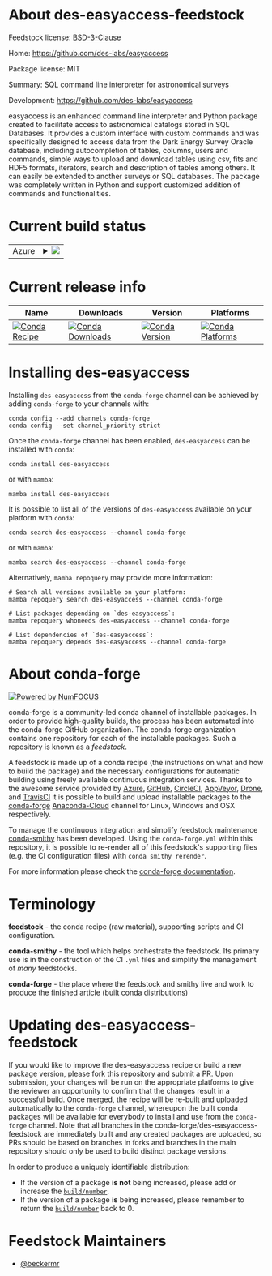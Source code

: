 About des-easyaccess-feedstock
==============================

Feedstock license: [BSD-3-Clause](https://github.com/conda-forge/des-easyaccess-feedstock/blob/main/LICENSE.txt)

Home: https://github.com/des-labs/easyaccess

Package license: MIT

Summary: SQL command line interpreter for astronomical surveys

Development: https://github.com/des-labs/easyaccess

easyaccess is an enhanced command line interpreter and Python package
created to facilitate access to astronomical catalogs stored in SQL
Databases. It provides a custom interface with custom commands and was
specifically designed to access data from the Dark Energy Survey Oracle
database, including autocompletion of tables, columns, users and commands,
simple ways to upload and download tables using csv, fits and HDF5 formats,
iterators, search and description of tables among others. It can easily be
extended to another surveys or SQL databases. The package was completely
written in Python and support customized addition of commands and
functionalities.


Current build status
====================


<table>
    
  <tr>
    <td>Azure</td>
    <td>
      <details>
        <summary>
          <a href="https://dev.azure.com/conda-forge/feedstock-builds/_build/latest?definitionId=6627&branchName=main">
            <img src="https://dev.azure.com/conda-forge/feedstock-builds/_apis/build/status/des-easyaccess-feedstock?branchName=main">
          </a>
        </summary>
        <table>
          <thead><tr><th>Variant</th><th>Status</th></tr></thead>
          <tbody><tr>
              <td>linux_64_python3.10.____cpython</td>
              <td>
                <a href="https://dev.azure.com/conda-forge/feedstock-builds/_build/latest?definitionId=6627&branchName=main">
                  <img src="https://dev.azure.com/conda-forge/feedstock-builds/_apis/build/status/des-easyaccess-feedstock?branchName=main&jobName=linux&configuration=linux%20linux_64_python3.10.____cpython" alt="variant">
                </a>
              </td>
            </tr><tr>
              <td>linux_64_python3.11.____cpython</td>
              <td>
                <a href="https://dev.azure.com/conda-forge/feedstock-builds/_build/latest?definitionId=6627&branchName=main">
                  <img src="https://dev.azure.com/conda-forge/feedstock-builds/_apis/build/status/des-easyaccess-feedstock?branchName=main&jobName=linux&configuration=linux%20linux_64_python3.11.____cpython" alt="variant">
                </a>
              </td>
            </tr><tr>
              <td>linux_64_python3.12.____cpython</td>
              <td>
                <a href="https://dev.azure.com/conda-forge/feedstock-builds/_build/latest?definitionId=6627&branchName=main">
                  <img src="https://dev.azure.com/conda-forge/feedstock-builds/_apis/build/status/des-easyaccess-feedstock?branchName=main&jobName=linux&configuration=linux%20linux_64_python3.12.____cpython" alt="variant">
                </a>
              </td>
            </tr><tr>
              <td>linux_64_python3.8.____cpython</td>
              <td>
                <a href="https://dev.azure.com/conda-forge/feedstock-builds/_build/latest?definitionId=6627&branchName=main">
                  <img src="https://dev.azure.com/conda-forge/feedstock-builds/_apis/build/status/des-easyaccess-feedstock?branchName=main&jobName=linux&configuration=linux%20linux_64_python3.8.____cpython" alt="variant">
                </a>
              </td>
            </tr><tr>
              <td>linux_64_python3.9.____cpython</td>
              <td>
                <a href="https://dev.azure.com/conda-forge/feedstock-builds/_build/latest?definitionId=6627&branchName=main">
                  <img src="https://dev.azure.com/conda-forge/feedstock-builds/_apis/build/status/des-easyaccess-feedstock?branchName=main&jobName=linux&configuration=linux%20linux_64_python3.9.____cpython" alt="variant">
                </a>
              </td>
            </tr><tr>
              <td>osx_64_python3.10.____cpython</td>
              <td>
                <a href="https://dev.azure.com/conda-forge/feedstock-builds/_build/latest?definitionId=6627&branchName=main">
                  <img src="https://dev.azure.com/conda-forge/feedstock-builds/_apis/build/status/des-easyaccess-feedstock?branchName=main&jobName=osx&configuration=osx%20osx_64_python3.10.____cpython" alt="variant">
                </a>
              </td>
            </tr><tr>
              <td>osx_64_python3.11.____cpython</td>
              <td>
                <a href="https://dev.azure.com/conda-forge/feedstock-builds/_build/latest?definitionId=6627&branchName=main">
                  <img src="https://dev.azure.com/conda-forge/feedstock-builds/_apis/build/status/des-easyaccess-feedstock?branchName=main&jobName=osx&configuration=osx%20osx_64_python3.11.____cpython" alt="variant">
                </a>
              </td>
            </tr><tr>
              <td>osx_64_python3.12.____cpython</td>
              <td>
                <a href="https://dev.azure.com/conda-forge/feedstock-builds/_build/latest?definitionId=6627&branchName=main">
                  <img src="https://dev.azure.com/conda-forge/feedstock-builds/_apis/build/status/des-easyaccess-feedstock?branchName=main&jobName=osx&configuration=osx%20osx_64_python3.12.____cpython" alt="variant">
                </a>
              </td>
            </tr><tr>
              <td>osx_64_python3.8.____cpython</td>
              <td>
                <a href="https://dev.azure.com/conda-forge/feedstock-builds/_build/latest?definitionId=6627&branchName=main">
                  <img src="https://dev.azure.com/conda-forge/feedstock-builds/_apis/build/status/des-easyaccess-feedstock?branchName=main&jobName=osx&configuration=osx%20osx_64_python3.8.____cpython" alt="variant">
                </a>
              </td>
            </tr><tr>
              <td>osx_64_python3.9.____cpython</td>
              <td>
                <a href="https://dev.azure.com/conda-forge/feedstock-builds/_build/latest?definitionId=6627&branchName=main">
                  <img src="https://dev.azure.com/conda-forge/feedstock-builds/_apis/build/status/des-easyaccess-feedstock?branchName=main&jobName=osx&configuration=osx%20osx_64_python3.9.____cpython" alt="variant">
                </a>
              </td>
            </tr><tr>
              <td>osx_arm64_python3.10.____cpython</td>
              <td>
                <a href="https://dev.azure.com/conda-forge/feedstock-builds/_build/latest?definitionId=6627&branchName=main">
                  <img src="https://dev.azure.com/conda-forge/feedstock-builds/_apis/build/status/des-easyaccess-feedstock?branchName=main&jobName=osx&configuration=osx%20osx_arm64_python3.10.____cpython" alt="variant">
                </a>
              </td>
            </tr><tr>
              <td>osx_arm64_python3.11.____cpython</td>
              <td>
                <a href="https://dev.azure.com/conda-forge/feedstock-builds/_build/latest?definitionId=6627&branchName=main">
                  <img src="https://dev.azure.com/conda-forge/feedstock-builds/_apis/build/status/des-easyaccess-feedstock?branchName=main&jobName=osx&configuration=osx%20osx_arm64_python3.11.____cpython" alt="variant">
                </a>
              </td>
            </tr><tr>
              <td>osx_arm64_python3.12.____cpython</td>
              <td>
                <a href="https://dev.azure.com/conda-forge/feedstock-builds/_build/latest?definitionId=6627&branchName=main">
                  <img src="https://dev.azure.com/conda-forge/feedstock-builds/_apis/build/status/des-easyaccess-feedstock?branchName=main&jobName=osx&configuration=osx%20osx_arm64_python3.12.____cpython" alt="variant">
                </a>
              </td>
            </tr><tr>
              <td>osx_arm64_python3.8.____cpython</td>
              <td>
                <a href="https://dev.azure.com/conda-forge/feedstock-builds/_build/latest?definitionId=6627&branchName=main">
                  <img src="https://dev.azure.com/conda-forge/feedstock-builds/_apis/build/status/des-easyaccess-feedstock?branchName=main&jobName=osx&configuration=osx%20osx_arm64_python3.8.____cpython" alt="variant">
                </a>
              </td>
            </tr><tr>
              <td>osx_arm64_python3.9.____cpython</td>
              <td>
                <a href="https://dev.azure.com/conda-forge/feedstock-builds/_build/latest?definitionId=6627&branchName=main">
                  <img src="https://dev.azure.com/conda-forge/feedstock-builds/_apis/build/status/des-easyaccess-feedstock?branchName=main&jobName=osx&configuration=osx%20osx_arm64_python3.9.____cpython" alt="variant">
                </a>
              </td>
            </tr>
          </tbody>
        </table>
      </details>
    </td>
  </tr>
</table>

Current release info
====================

| Name | Downloads | Version | Platforms |
| --- | --- | --- | --- |
| [![Conda Recipe](https://img.shields.io/badge/recipe-des--easyaccess-green.svg)](https://anaconda.org/conda-forge/des-easyaccess) | [![Conda Downloads](https://img.shields.io/conda/dn/conda-forge/des-easyaccess.svg)](https://anaconda.org/conda-forge/des-easyaccess) | [![Conda Version](https://img.shields.io/conda/vn/conda-forge/des-easyaccess.svg)](https://anaconda.org/conda-forge/des-easyaccess) | [![Conda Platforms](https://img.shields.io/conda/pn/conda-forge/des-easyaccess.svg)](https://anaconda.org/conda-forge/des-easyaccess) |

Installing des-easyaccess
=========================

Installing `des-easyaccess` from the `conda-forge` channel can be achieved by adding `conda-forge` to your channels with:

```
conda config --add channels conda-forge
conda config --set channel_priority strict
```

Once the `conda-forge` channel has been enabled, `des-easyaccess` can be installed with `conda`:

```
conda install des-easyaccess
```

or with `mamba`:

```
mamba install des-easyaccess
```

It is possible to list all of the versions of `des-easyaccess` available on your platform with `conda`:

```
conda search des-easyaccess --channel conda-forge
```

or with `mamba`:

```
mamba search des-easyaccess --channel conda-forge
```

Alternatively, `mamba repoquery` may provide more information:

```
# Search all versions available on your platform:
mamba repoquery search des-easyaccess --channel conda-forge

# List packages depending on `des-easyaccess`:
mamba repoquery whoneeds des-easyaccess --channel conda-forge

# List dependencies of `des-easyaccess`:
mamba repoquery depends des-easyaccess --channel conda-forge
```


About conda-forge
=================

[![Powered by
NumFOCUS](https://img.shields.io/badge/powered%20by-NumFOCUS-orange.svg?style=flat&colorA=E1523D&colorB=007D8A)](https://numfocus.org)

conda-forge is a community-led conda channel of installable packages.
In order to provide high-quality builds, the process has been automated into the
conda-forge GitHub organization. The conda-forge organization contains one repository
for each of the installable packages. Such a repository is known as a *feedstock*.

A feedstock is made up of a conda recipe (the instructions on what and how to build
the package) and the necessary configurations for automatic building using freely
available continuous integration services. Thanks to the awesome service provided by
[Azure](https://azure.microsoft.com/en-us/services/devops/), [GitHub](https://github.com/),
[CircleCI](https://circleci.com/), [AppVeyor](https://www.appveyor.com/),
[Drone](https://cloud.drone.io/welcome), and [TravisCI](https://travis-ci.com/)
it is possible to build and upload installable packages to the
[conda-forge](https://anaconda.org/conda-forge) [Anaconda-Cloud](https://anaconda.org/)
channel for Linux, Windows and OSX respectively.

To manage the continuous integration and simplify feedstock maintenance
[conda-smithy](https://github.com/conda-forge/conda-smithy) has been developed.
Using the ``conda-forge.yml`` within this repository, it is possible to re-render all of
this feedstock's supporting files (e.g. the CI configuration files) with ``conda smithy rerender``.

For more information please check the [conda-forge documentation](https://conda-forge.org/docs/).

Terminology
===========

**feedstock** - the conda recipe (raw material), supporting scripts and CI configuration.

**conda-smithy** - the tool which helps orchestrate the feedstock.
                   Its primary use is in the construction of the CI ``.yml`` files
                   and simplify the management of *many* feedstocks.

**conda-forge** - the place where the feedstock and smithy live and work to
                  produce the finished article (built conda distributions)


Updating des-easyaccess-feedstock
=================================

If you would like to improve the des-easyaccess recipe or build a new
package version, please fork this repository and submit a PR. Upon submission,
your changes will be run on the appropriate platforms to give the reviewer an
opportunity to confirm that the changes result in a successful build. Once
merged, the recipe will be re-built and uploaded automatically to the
`conda-forge` channel, whereupon the built conda packages will be available for
everybody to install and use from the `conda-forge` channel.
Note that all branches in the conda-forge/des-easyaccess-feedstock are
immediately built and any created packages are uploaded, so PRs should be based
on branches in forks and branches in the main repository should only be used to
build distinct package versions.

In order to produce a uniquely identifiable distribution:
 * If the version of a package **is not** being increased, please add or increase
   the [``build/number``](https://docs.conda.io/projects/conda-build/en/latest/resources/define-metadata.html#build-number-and-string).
 * If the version of a package **is** being increased, please remember to return
   the [``build/number``](https://docs.conda.io/projects/conda-build/en/latest/resources/define-metadata.html#build-number-and-string)
   back to 0.

Feedstock Maintainers
=====================

* [@beckermr](https://github.com/beckermr/)

